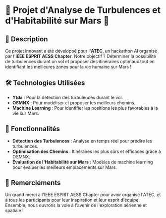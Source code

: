 # 🌌 Projet d'Analyse de Turbulences et d'Habitabilité sur Mars 🚀

## 🎉 Description

Ce projet innovant a été développé pour l'**ATEC**, un hackathon AI organisé par l'**IEEE ESPRIT AESS Chapter**. Notre objectif ? Déterminer la possibilité de turbulences durant un vol et proposer des itinéraires optimaux tout en identifiant les meilleures zones pour la vie humaine sur Mars ! 

## 🛠️ Technologies Utilisées

- **Ytda** : Pour la détection des turbulences durant le vol.
- **OSMNX** : Pour modéliser et proposer les meilleurs chemins.
- **Machine Learning** : Pour identifier les positions les plus favorables à la vie sur Mars.

## 🌟 Fonctionnalités

- **Détection des Turbulences** : Analyse en temps réel pour prédire les turbulences.
- **Optimisation des Chemins** : Itinéraires les plus sûrs et efficaces grâce à OSMNX.
- **Évaluation de l'Habitabilité sur Mars** : Modèles de machine learning pour évaluer les meilleurs emplacements sur Mars.

## 🎊 Remerciements
Un grand merci à l'IEEE ESPRIT AESS Chapter pour avoir organisé l'ATEC, et à tous les participants pour leur inspiration et leur esprit d'équipe. Ensemble, nous ouvrons la voie à l'avenir de l'exploration aérienne et spatiale !
